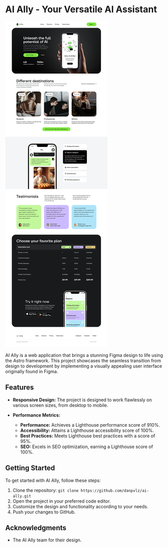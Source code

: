 # AI Ally - Your Versatile AI Assistant

[![AI Ally Screenshot](aially.png)](https://preeminent-croquembouche-065364.netlify.app/)

AI Ally is a web application that brings a stunning Figma design to life using the Astro framework. This project showcases the seamless transition from design to development by implementing a visually appealing user interface originally found in Figma.

## Features

- **Responsive Design:** The project is designed to work flawlessly on various screen sizes, from desktop to mobile.

- **Performance Metrics:**
  - **Performance:** Achieves a Lighthouse performance score of 910%.
  - **Accessibility:** Attains a Lighthouse accessibility score of 100%.
  - **Best Practices:** Meets Lighthouse best practices with a score of 95%.
  - **SEO:** Excels in SEO optimization, earning a Lighthouse score of 100%.

## Getting Started

To get started with AI Ally, follow these steps:

1. Clone the repository: `git clone https://github.com/danpvlz/ai-ally.git`
2. Open the project in your preferred code editor.
3. Customize the design and functionality according to your needs.
4. Push your changes to GitHub.

## Acknowledgments

- The AI Ally team for their design.
